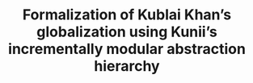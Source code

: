 ---
title: Formalization of Kublai Khan’s globalization using Kunii’s incrementally modular abstraction hierarchy
auhtor:  Ohmori, Kenji
ISBN-OR-ISSN: 0178-2789
url: https://librarysearch.kcl.ac.uk/discovery/fulldisplay?docid=cdi_proquest_journals_2610487482&context=PC&vid=44KCL_INST:44KCL_INST&lang=en&search_scope=MyInst_and_CI&adaptor=Primo%20Central&tab=Everything&query=any,contains,kublai&offset=0offset=0
page-location: KUBLAI
type: article
---